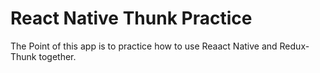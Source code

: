 # React Native Thunk Practice
The Point of this app is to practice how to use Reaact Native and Redux-Thunk together.

